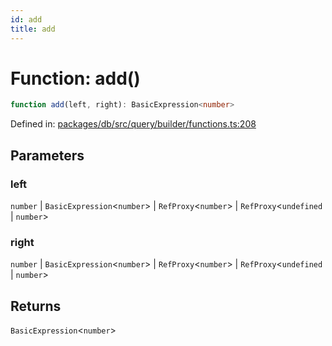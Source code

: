 ```yaml
---
id: add
title: add
---
```


<!-- DO NOT EDIT: this page is autogenerated from the type comments -->

# Function: add()

```ts
function add(left, right): BasicExpression<number>
```

Defined in: [packages/db/src/query/builder/functions.ts:208](https://github.com/TanStack/db/blob/main/packages/db/src/query/builder/functions.ts#L208)

## Parameters

### left

`number` | `BasicExpression`\<`number`\> | `RefProxy`\<`number`\> | `RefProxy`\<`undefined` \| `number`\>

### right

`number` | `BasicExpression`\<`number`\> | `RefProxy`\<`number`\> | `RefProxy`\<`undefined` \| `number`\>

## Returns

`BasicExpression`\<`number`\>
